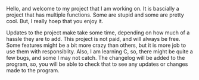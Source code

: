Hello, and welcome to my project that I am working on. It is bascially a project that has multiple functions. 
Some are stupid and some are pretty cool. But, I really hoep that you enjoy it. 

Updates to the project make take some time, depending on how much of a hassle they are to add. This project is not paid, and will always be free. 
Some features might be a bit more crazy than others, but it is more job to use them with responsiblity. Also, I am learning C, so, there might be quite a few bugs, and some I may not catch. The changelog will be added to the program, so, you will be able to check that to see any updates or changes made to the program.
